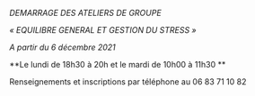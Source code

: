 _DEMARRAGE DES ATELIERS DE GROUPE_



_« EQUILIBRE GENERAL ET GESTION DU STRESS »_



_A partir du 6 décembre 2021_



\*\*Le lundi de 18h30 à 20h et le mardi de 10h00 à 11h30 \*\*



Renseignements et inscriptions par téléphone au 06 83 71 10 82
